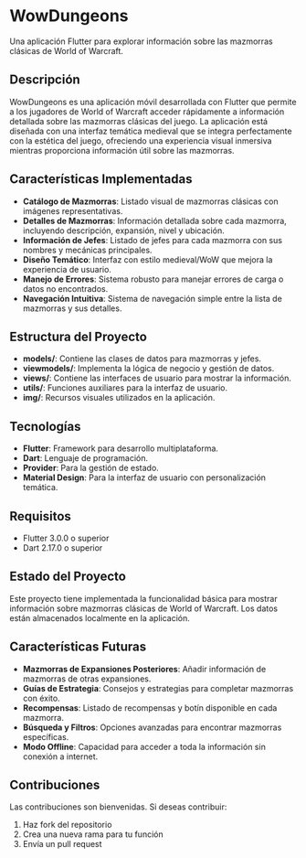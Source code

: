 # WowDungeons

Una aplicación Flutter para explorar información sobre las mazmorras clásicas de World of Warcraft.

## Descripción

WowDungeons es una aplicación móvil desarrollada con Flutter que permite a los jugadores de World of Warcraft acceder rápidamente a información detallada sobre las mazmorras clásicas del juego. La aplicación está diseñada con una interfaz temática medieval que se integra perfectamente con la estética del juego, ofreciendo una experiencia visual inmersiva mientras proporciona información útil sobre las mazmorras.

## Características Implementadas

- **Catálogo de Mazmorras**: Listado visual de mazmorras clásicas con imágenes representativas.
- **Detalles de Mazmorras**: Información detallada sobre cada mazmorra, incluyendo descripción, expansión, nivel y ubicación.
- **Información de Jefes**: Listado de jefes para cada mazmorra con sus nombres y mecánicas principales.
- **Diseño Temático**: Interfaz con estilo medieval/WoW que mejora la experiencia de usuario.
- **Manejo de Errores**: Sistema robusto para manejar errores de carga o datos no encontrados.
- **Navegación Intuitiva**: Sistema de navegación simple entre la lista de mazmorras y sus detalles.

## Estructura del Proyecto

- **models/**: Contiene las clases de datos para mazmorras y jefes.
- **viewmodels/**: Implementa la lógica de negocio y gestión de datos.
- **views/**: Contiene las interfaces de usuario para mostrar la información.
- **utils/**: Funciones auxiliares para la interfaz de usuario.
- **img/**: Recursos visuales utilizados en la aplicación.

## Tecnologías

- **Flutter**: Framework para desarrollo multiplataforma.
- **Dart**: Lenguaje de programación.
- **Provider**: Para la gestión de estado.
- **Material Design**: Para la interfaz de usuario con personalización temática.

## Requisitos

- Flutter 3.0.0 o superior
- Dart 2.17.0 o superior

## Estado del Proyecto

Este proyecto tiene implementada la funcionalidad básica para mostrar información sobre mazmorras clásicas de World of Warcraft. Los datos están almacenados localmente en la aplicación.

## Características Futuras

- **Mazmorras de Expansiones Posteriores**: Añadir información de mazmorras de otras expansiones.
- **Guías de Estrategia**: Consejos y estrategias para completar mazmorras con éxito.
- **Recompensas**: Listado de recompensas y botín disponible en cada mazmorra.
- **Búsqueda y Filtros**: Opciones avanzadas para encontrar mazmorras específicas.
- **Modo Offline**: Capacidad para acceder a toda la información sin conexión a internet.

## Contribuciones

Las contribuciones son bienvenidas. Si deseas contribuir:

1. Haz fork del repositorio
2. Crea una nueva rama para tu función
3. Envía un pull request

